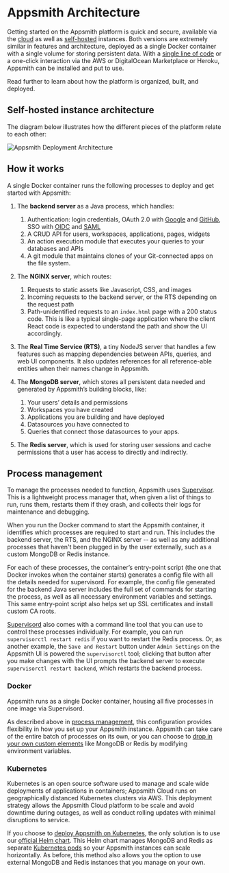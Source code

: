 # Appsmith Architecture

Getting started on the Appsmith platform is quick and secure, available via the [cloud](http://app.appsmith.com/user/sign-up) as well as [self-hosted](/getting-started/setup#self-hosted) instances. Both versions are extremely similar in features and architecture, deployed as a single Docker container with a single volume for storing persistent data. With a [single line of code](/getting-started/setup/installation-guides/docker#setup-with-docker-run) or a one-click interaction via the AWS or DigitalOcean Marketplace or Heroku, Appsmith can be installed and put to use.

Read further to learn about how the platform is organized, built, and deployed.

## Self-hosted instance architecture

The diagram below illustrates how the different pieces of the platform relate to each other:

![Appsmith Deployment Architecture](/img/Appsmith_Deployment_Architecture.png)

## How it works

A single Docker container runs the following processes to deploy and get started with Appsmith:

1. The **backend server** as a Java process, which handles:
    1. Authentication: login credentials, OAuth 2.0 with [Google](/getting-started/setup/instance-configuration/authentication/google-login) and [GitHub](http://localhost:3000/getting-started/setup/instance-configuration/authentication/github-login), SSO with [OIDC](/getting-started/setup/instance-configuration/authentication/openid-connect-oidc) and [SAML](/getting-started/setup/instance-configuration/authentication/security-assertion-markup-language-saml)
    2. A CRUD API for users, workspaces, applications, pages, widgets
    3. An action execution module that executes your queries to your databases and APIs
    4. A git module that maintains clones of your Git-connected apps on the file system.

2. The **NGINX server**, which routes:
    1. Requests to static assets like Javascript, CSS, and images
    2. Incoming requests to the backend server, or the RTS depending on the request path
    3. Path-unidentified requests to an `index.html` page with a 200 status code. This is like a typical single-page application where the client React code is expected to understand the path and show the UI accordingly.

3. The **Real Time Service (RTS)**, a tiny NodeJS server that handles a few features such as mapping dependencies between APIs, queries, and web UI components. It also updates references for all reference-able entities when their names change in Appsmith.

4. The **MongoDB server**, which stores all persistent data needed and generated by Appsmith’s building blocks, like:
    1. Your users’ details and permissions
    2. Workspaces you have created
    3. Applications you are building and have deployed
    4. Datasources you have connected to
    5. Queries that connect those datasources to your apps.

5. The **Redis server**, which is used for storing user sessions and cache permissions that a user has access to directly and indirectly.

## Process management

To manage the processes needed to function, Appsmith uses [Supervisor](http://supervisord.org/). This is a lightweight process manager that, when given a list of things to run, runs them, restarts them if they crash, and collects their logs for maintenance and debugging.

When you run the Docker command to start the Appsmith container, it identifies which processes are required to start and run. This includes the backend server, the RTS, and the NGINX server -- as well as any additional processes that haven't been plugged in by the user externally, such as a custom MongoDB or Redis instance.

For each of these processes, the container’s entry-point script (the one that Docker invokes when the container starts) generates a config file with all the details needed for supervisord. For example, the config file generated for the backend Java server includes the full set of commands for starting the process, as well as all necessary environment variables and settings. This same entry-point script also helps set up SSL certificates and install custom CA roots.

[Supervisord](/getting-started/setup/instance-management/supervisor) also comes with a command line tool that you can use to control these processes individually. For example, you can run `supervisorctl restart redis` if you want to restart the Redis process. Or, as another example, the `Save and Restart` button under `Admin Settings` on the Appsmith UI is powered the `supervisorctl` tool; clicking that button after you make changes with the UI prompts the backend server to execute `supervisorctl restart backend`, which restarts the backend process.

### Docker

Appsmith runs as a single Docker container, housing all five processes in one image via Supervisord.

As described above in [process management](#process-management), this configuration provides flexibility in how you set up your Appsmith instance. Appsmith can take care of the entire batch of processes on its own, or you can choose to [drop in your own custom elements](/getting-started/setup/instance-configuration/custom-mongodb-redis) like MongoDB or Redis by modifying environment variables.

### Kubernetes

Kubernetes is an open source software used to manage and scale wide deployments of applications in containers; Appsmith Cloud runs on geographically distanced Kubernetes clusters via AWS. This deployment strategy allows the Appsmith Cloud platform to be scale and avoid downtime during outages, as well as conduct rolling updates with minimal disruptions to service.

If you choose to [deploy Appsmith on Kubernetes](/getting-started/setup/installation-guides/kubernetes), the only solution is to use our [official Helm chart](https://helm.appsmith.com). This Helm chart manages MongoDB and Redis as separate [Kubernetes pods](https://kubernetes.io/docs/concepts/workloads/pods/) so your Appsmith instances can scale horizontally. As before, this method also allows you the option to use external MongoDB and Redis instances that you manage on your own.